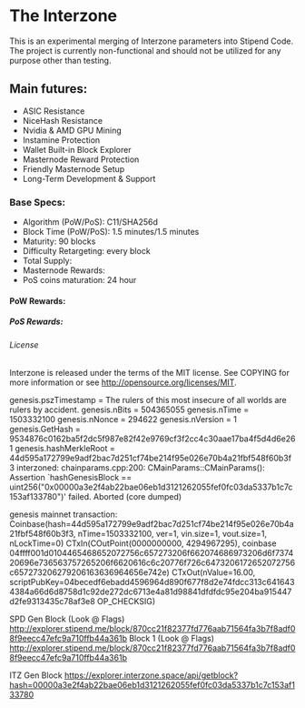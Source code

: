 # The Interzone

This is an experimental merging of Interzone parameters into Stipend Code. The project is currently non-functional and should not be utilized for any purpose other than testing.

## Main futures:

*	ASIC Resistance
*	NiceHash Resistance
*	Nvidia & AMD GPU Mining
*	Instamine Protection
*	Wallet Built-in Block Explorer
*	Masternode Reward Protection
*	Friendly Masternode Setup
*	Long-Term Development & Support


### Base Specs:

*	Algorithm (PoW/PoS): C11/SHA256d
*	Block Time (PoW/PoS): 1.5 minutes/1.5 minutes
*	Maturity: 90 blocks
*	Difficulty Retargeting: every block
*	Total Supply: 
*	Masternode Rewards: 
*	PoS coins maturation: 24 hour


#### PoW Rewards:




##### PoS Rewards:



###### License

Interzone is released under the terms of the MIT license. See COPYING for more information or see http://opensource.org/licenses/MIT.




genesis.pszTimestamp = The rulers of this most insecure of all worlds are rulers by accident.
genesis.nBits = 504365055
genesis.nTime = 1503332100
genesis.nNonce = 294622
genesis.nVersion = 1
genesis.GetHash = 9534876c0162ba5f2dc5f987e82f42e9769cf3f2cc4c30aae17ba4f5d4d6e261
genesis.hashMerkleRoot = 44d595a172799e9adf2bac7d251cf74be214f95e026e70b4a21fbf548f60b3f3
interzoned: chainparams.cpp:200: CMainParams::CMainParams(): Assertion `hashGenesisBlock == uint256("0x00000a3e2f4ab22bae06eb1d3121262055fef0fc03da5337b1c7c153af133780")' failed.
Aborted (core dumped)

genesis mainnet transaction:  Coinbase(hash=44d595a172799e9adf2bac7d251cf74be214f95e026e70b4a21fbf548f60b3f3, nTime=1503332100, ver=1, vin.size=1, vout.size=1, nLockTime=0)
    CTxIn(COutPoint(0000000000, 4294967295), coinbase 04ffff001d0104465468652072756c657273206f662074686973206d6f737420696e736563757265206f6620616c6c20776f726c6473206172652072756c657273206279206163636964656e742e)
    CTxOut(nValue=16.00, scriptPubKey=04becedf6ebadd4596964d890f677f8d2e74fdcc313c6416434384a66d6d8758d1c92de272dc6713e4a81d98841dfdfdc95e204ba915447d2fe9313435c78af3e8 OP_CHECKSIG)

SPD Gen Block (Look @ Flags)
http://explorer.stipend.me/block/870cc21f82377fd776aab71564fa3b7f8adf08f9eecc47efc9a710ffb44a361b
Block 1 (Look @ Flags)
http://explorer.stipend.me/block/870cc21f82377fd776aab71564fa3b7f8adf08f9eecc47efc9a710ffb44a361b

ITZ Gen Block
https://explorer.interzone.space/api/getblock?hash=00000a3e2f4ab22bae06eb1d3121262055fef0fc03da5337b1c7c153af133780
